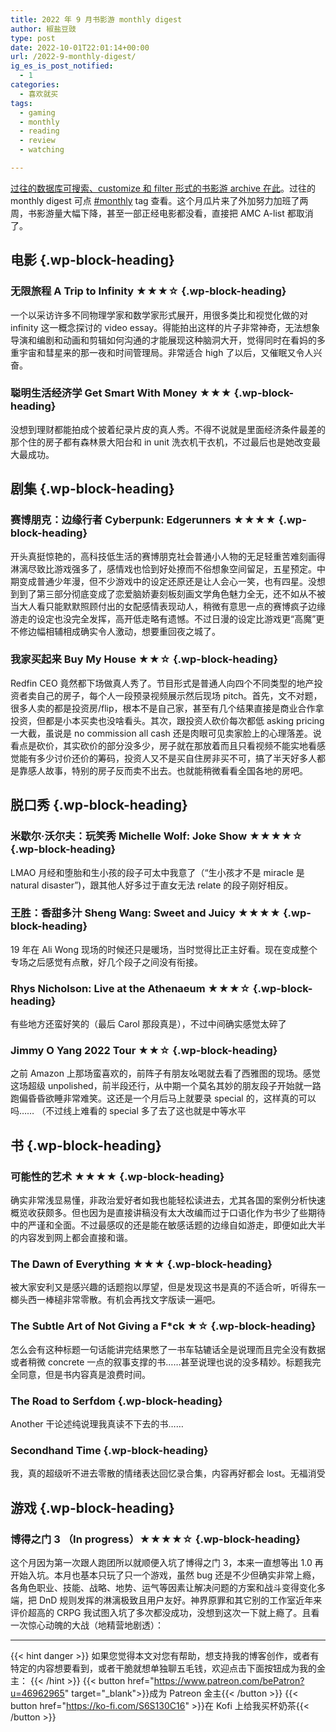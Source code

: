 ```yaml
---
title: 2022 年 9 月书影游 monthly digest
author: 椒盐豆豉
type: post
date: 2022-10-01T22:01:14+00:00
url: /2022-9-monthly-digest/
ig_es_is_post_notified:
  - 1
categories:
  - 喜欢就买
tags:
  - gaming
  - monthly
  - reading
  - review
  - watching

---
```

[过往的数据库可搜索、customize 和 filter 形式的书影游 archive 在此](https://www.notion.so/2485c762efe040b988531aaa3e45ad25)。过往的 monthly digest 可点 [#monthly](../tags/monthly/) tag 查看。这个月瓜片来了外加努力加班了两周，书影游量大幅下降，甚至一部正经电影都没看，直接把 AMC A-list 都取消了。

<!--more-->

## <span class="ez-toc-section" id="%E7%94%B5%E5%BD%B1"></span>电影<span class="ez-toc-section-end"></span> {.wp-block-heading}

### <span class="ez-toc-section" id="%E6%97%A0%E9%99%90%E6%97%85%E7%A8%8B_A_Trip_to_Infinity_%E2%98%85%E2%98%85%E2%98%85%E2%98%86"></span>无限旅程 A Trip to Infinity ★★★☆<span class="ez-toc-section-end"></span> {.wp-block-heading}

一个以采访许多不同物理学家和数学家形式展开，用很多类比和视觉化做的对 infinity 这一概念探讨的 video essay。得能拍出这样的片子非常神奇，无法想象导演和编剧和动画和剪辑如何沟通的才能展现这种脑洞大开，觉得同时在看妈的多重宇宙和彗星来的那一夜和时间管理局。非常适合 high 了以后，又催眠又令人兴奋。

### <span class="ez-toc-section" id="%E8%81%AA%E6%98%8E%E7%94%9F%E6%B4%BB%E7%BB%8F%E6%B5%8E%E5%AD%A6_Get_Smart_With_Money_%E2%98%85%E2%98%85%E2%98%85"></span>聪明生活经济学 Get Smart With Money ★★★<span class="ez-toc-section-end"></span> {.wp-block-heading}

没想到理财都能拍成个披着纪录片皮的真人秀。不得不说就是里面经济条件最差的那个住的房子都有森林景大阳台和 in unit 洗衣机干衣机，不过最后也是她改变最大最成功。

## <span class="ez-toc-section" id="%E5%89%A7%E9%9B%86"></span>剧集<span class="ez-toc-section-end"></span> {.wp-block-heading}

### <span class="ez-toc-section" id="%E8%B5%9B%E5%8D%9A%E6%9C%8B%E5%85%8B%EF%BC%9A%E8%BE%B9%E7%BC%98%E8%A1%8C%E8%80%85_Cyberpunk_Edgerunners_%E2%98%85%E2%98%85%E2%98%85%E2%98%85"></span>赛博朋克：边缘行者 Cyberpunk: Edgerunners ★★★★<span class="ez-toc-section-end"></span> {.wp-block-heading}

开头真挺惊艳的，高科技低生活的赛博朋克社会普通小人物的无足轻重苦难刻画得淋漓尽致比游戏强多了，感情戏也恰到好处撩而不俗想象空间留足，五星预定。中期变成普通少年漫，但不少游戏中的设定还原还是让人会心一笑，也有四星。没想到到了第三部分彻底变成了恋爱脑娇妻刻板刻画文学角色魅力全无，还不如从不被当大人看只能默默照顾付出的女配感情表现动人，稍微有意思一点的赛博疯子边缘游走的设定也没完全发挥，高开低走略有遗憾。不过日漫的设定比游戏更“高魔”更不修边幅相辅相成确实令人激动，想要重回夜之城了。

### <span class="ez-toc-section" id="%E6%88%91%E5%AE%B6%E4%B9%B0%E8%B5%B7%E6%9D%A5_Buy_My_House_%E2%98%85%E2%98%85%E2%98%86"></span>我家买起来 Buy My House ★★☆<span class="ez-toc-section-end"></span> {.wp-block-heading}

Redfin CEO 竟然都下场做真人秀了。节目形式是普通人向四个不同类型的地产投资者卖自己的房子，每个人一段预录视频展示然后现场 pitch。首先，文不对题，很多人卖的都是投资房/flip，根本不是自己家，甚至有几个结果直接是商业合作拿投资，但都是小本买卖也没啥看头。其次，跟投资人砍价每次都低 asking pricing 一大截，虽说是 no commission all cash 还是肉眼可见卖家脸上的心理落差。说看点是砍价，其实砍价的部分没多少，房子就在那放着而且只看视频不能实地看感觉能有多少讨价还价的筹码，投资人又不是买自住房非买不可，搞了半天好多人都是靠感人故事，特别的房子反而卖不出去。也就能稍微看看全国各地的房吧。

## <span class="ez-toc-section" id="%E8%84%B1%E5%8F%A3%E7%A7%80"></span>脱口秀<span class="ez-toc-section-end"></span> {.wp-block-heading}

### <span class="ez-toc-section" id="%E7%B1%B3%E6%AD%87%E5%B0%94%C2%B7%E6%B2%83%E5%B0%94%E5%A4%AB%EF%BC%9A%E7%8E%A9%E7%AC%91%E7%A7%80_Michelle_Wolf_Joke_Show_%E2%98%85%E2%98%85%E2%98%85%E2%98%85%E2%98%86"></span>米歇尔·沃尔夫：玩笑秀 Michelle Wolf: Joke Show ★★★★☆<span class="ez-toc-section-end"></span> {.wp-block-heading}

LMAO 月经和堕胎和生小孩的段子可太中我意了（“生小孩才不是 miracle 是 natural disaster&#8221;)，跟其他人好多过于直女无法 relate 的段子刚好相反。

### <span class="ez-toc-section" id="%E7%8E%8B%E8%83%9C%EF%BC%9A%E9%A6%99%E7%94%9C%E5%A4%9A%E6%B1%81_Sheng_Wang_Sweet_and_Juicy_%E2%98%85%E2%98%85%E2%98%85%E2%98%85"></span>王胜：香甜多汁 Sheng Wang: Sweet and Juicy ★★★★<span class="ez-toc-section-end"></span> {.wp-block-heading}

19 年在 Ali Wong 现场的时候还只是暖场，当时觉得比正主好看。现在变成整个专场之后感觉有点散，好几个段子之间没有衔接。

### <span class="ez-toc-section" id="Rhys_Nicholson_Live_at_the_Athenaeum_%E2%98%85%E2%98%85%E2%98%85%E2%98%86"></span>Rhys Nicholson: Live at the Athenaeum ★★★☆<span class="ez-toc-section-end"></span> {.wp-block-heading}

有些地方还蛮好笑的（最后 Carol 那段真是），不过中间确实感觉太碎了

### <span class="ez-toc-section" id="Jimmy_O_Yang_2022_Tour_%E2%98%85%E2%98%85%E2%98%86"></span>Jimmy O Yang 2022 Tour ★★☆<span class="ez-toc-section-end"></span> {.wp-block-heading}

之前 Amazon 上那场蛮喜欢的，前阵子有朋友吆喝就去看了西雅图的现场。感觉这场超级 unpolished，前半段还行，从中期一个莫名其妙的朋友段子开始就一路跑偏昏昏欲睡非常难笑。这还是一个月后马上就要录 special 的，这样真的可以吗…… （不过线上难看的 special 多了去了这也就是中等水平

## <span class="ez-toc-section" id="%E4%B9%A6"></span>书<span class="ez-toc-section-end"></span> {.wp-block-heading}

### <span class="ez-toc-section" id="%E5%8F%AF%E8%83%BD%E6%80%A7%E7%9A%84%E8%89%BA%E6%9C%AF_%E2%98%85%E2%98%85%E2%98%85%E2%98%85"></span>可能性的艺术 ★★★★<span class="ez-toc-section-end"></span> {.wp-block-heading}

确实非常浅显易懂，非政治爱好者如我也能轻松读进去，尤其各国的案例分析快速概览收获颇多。但也因为是直接讲稿没有太大改编而过于口语化作为书少了些期待中的严谨和全面。不过最感叹的还是能在敏感话题的边缘自如游走，即便如此大半的内容发到网上都会直接和谐。

### <span class="ez-toc-section" id="The_Dawn_of_Everything_%E2%98%85%E2%98%85%E2%98%85"></span>The Dawn of Everything ★★★<span class="ez-toc-section-end"></span> {.wp-block-heading}

被大家安利又是感兴趣的话题抱以厚望，但是发现这书是真的不适合听，听得东一榔头西一棒槌非常零散。有机会再找文字版读一遍吧。

### <span class="ez-toc-section" id="The_Subtle_Art_of_Not_Giving_a_Fck_%E2%98%85%E2%98%86"></span>The Subtle Art of Not Giving a F*ck ★☆<span class="ez-toc-section-end"></span> {.wp-block-heading}

怎么会有这种标题一句话能讲完结果憋了一书车轱辘话全是说理而且完全没有数据或者稍微 concrete 一点的叙事支撑的书……甚至说理也说的没多精妙。标题我完全同意，但是书内容真是浪费时间。

### <span class="ez-toc-section" id="The_Road_to_Serfdom"></span>The Road to Serfdom <span class="ez-toc-section-end"></span> {.wp-block-heading}

Another 干论述纯说理我真读不下去的书……

### <span class="ez-toc-section" id="Secondhand_Time"></span>Secondhand Time<span class="ez-toc-section-end"></span> {.wp-block-heading}

我，真的超级听不进去零散的情绪表达回忆录合集，内容再好都会 lost。无福消受

## <span class="ez-toc-section" id="%E6%B8%B8%E6%88%8F"></span>游戏<span class="ez-toc-section-end"></span> {.wp-block-heading}

### <span class="ez-toc-section" id="%E5%8D%9A%E5%BE%97%E4%B9%8B%E9%97%A8_3_%EF%BC%88In_progress%EF%BC%89%E2%98%85%E2%98%85%E2%98%85%E2%98%85%E2%98%86"></span>博得之门 3 （In progress）★★★★☆<span class="ez-toc-section-end"></span> {.wp-block-heading}

这个月因为第一次跟人跑团所以就顺便入坑了博得之门 3，本来一直想等出 1.0 再开始入坑。本月也基本只玩了只一个游戏，虽然 bug 还是不少但确实非常上瘾，各角色职业、技能、战略、地势、运气等因素让解决问题的方案和战斗变得变化多端，把 DnD 规则发挥的淋漓极致且用户友好。神界原罪和其它别的工作室近年来评价超高的 CRPG 我试图入坑了多次都没成功，没想到这次一下就上瘾了。且看一次惊心动魄的大战（地精营地剧透）：

---
{{< hint danger >}}
如果您觉得本文对您有帮助，想支持我的博客创作，或者有特定的内容想要看到，或者干脆就想单独聊五毛钱，欢迎点击下面按钮成为我的金主：
{{< /hint >}}
{{< button href="https://www.patreon.com/bePatron?u=46962965" target="_blank">}}成为 Patreon 金主{{< /button >}}
{{< button href="https://ko-fi.com/S6S130C16" >}}在 Kofi 上给我买杯奶茶{{< /button >}}